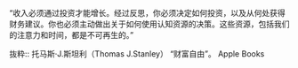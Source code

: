 “收入必须通过投资才能增长。经过反思，你必须决定如何投资，以及从何处获得财务建议。你也必须主动做出关于如何使用认知资源的决策。这些资源，包括我们的注意力和时间，都是不可再生的。”

抜粋:: 托马斯·J.斯坦利（Thomas J.Stanley）  “财富自由”。 Apple Books  
